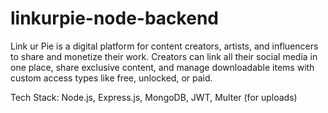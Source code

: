 # linkurpie-node-backend
Link ur Pie is a digital platform for content creators, artists, and influencers to share and monetize their work. Creators can link all their social media in one place, share exclusive content, and manage downloadable items with custom access types like free, unlocked, or paid.  

Tech Stack: Node.js, Express.js, MongoDB, JWT, Multer (for uploads)

